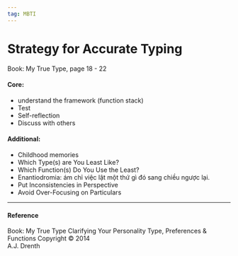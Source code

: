 ```yaml
---
tag: MBTI
---
```


# Strategy for Accurate Typing

Book: My True Type, page 18 - 22

#### Core:
- understand the framework (function stack)
- Test
- Self-reflection
- Discuss with others

#### Additional:
- Childhood memories
- Which Type(s) are You Least Like?
- Which Function(s) Do You Use the Least?
- Enantiodromia: ám chỉ việc lật một thứ gì đó sang chiều ngược lại. 
- Put Inconsistencies in Perspective
- Avoid Over-Focusing on Particulars

---

#### Reference
Book: My True Type
Clarifying Your Personality Type, Preferences & Functions
Copyright © 2014  
A.J. Drenth
